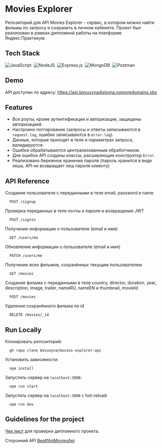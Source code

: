 
# Movies Explorer

Репозиторий для API Movies Explorer - сервис, в котором можно найти фильмы по запросу и сохранить в личном кабинете. Проект был реализован в рамках дипломной работы на платформе Яндекс.Практикум.


## Tech Stack

![JavaScript](https://img.shields.io/badge/JavaScript-323330?style=for-the-badge&logo=javascript&logoColor=F7DF1E)&nbsp;
![NodeJS](https://img.shields.io/badge/node.js-6DA55F?style=for-the-badge&logo=node.js&logoColor=white)&nbsp;
![Express.js](https://img.shields.io/badge/express.js-%23404d59.svg?style=for-the-badge&logo=express&logoColor=%2361DAFB)&nbsp;
![MongoDB](https://img.shields.io/badge/MongoDB-%234ea94b.svg?style=for-the-badge&logo=mongodb&logoColor=white)&nbsp;
![Postman](https://img.shields.io/badge/Postman-FF6C37?style=for-the-badge&logo=postman&logoColor=white)&nbsp;

## Demo

API доступен по адресу:
https://api.bevuxynadiploma.nomoredomains.sbs
## Features

- Все роуты, кроме аутентификации и авторизации, защищены авторизацией.
- Настроено логгирование (запросы и ответы записываются в `request.log`, ошибки записываются в `error.log`).
- Данные, которые приходят в теле и параметрах запроса, валидируются.
- Ошибки обрабатываются централизованным обработчиком.
- Для ошибок API созданы классы, расширяющие конструктор `Error`.
- Реализовано бережное хранение пароля (пароль хранится в виде хеша, API не возвращает хеш пароля клиенту)


## API Reference

Создание пользователя с переданными в теле
email, password и name

```http
  POST /signup
```

Проверка переданных в теле почты и пароля
и возвращение JWT

```http
  POST /signin
```

Получение информации о пользователе (email и имя)

```http
  GET /users/me
```

Обновление информации о пользователе (email и имя)

```http
  PATCH /users/me
```

Получение всех фильмов, сохранённых текущим  пользователем

```http
  GET /movies
```

Создание фильма с переданными в теле
country, director, duration, year, description, image, trailer, nameRU, nameEN и thumbnail, movieId

```http
  POST /movies
```

Удаление сохранённого фильма по id

```http
  DELETE /movies/_id 
```

## Run Locally

Клонировать репозиторий:

```
  gh repo clone bevuxyna/movies-explorer-api
```

Установить зависимости:

```
  npm install
```

Запустить сервер на `localhost:3000`:

```
  npm run start
```

Запустить сервер на `localhost:3000` с hot-reload:

```
  npm run dev
```
## Guidelines for the project

[Чек лист](https://code.s3.yandex.net/web-developer/static/new-program/web-diploma-criteria-2.0/index.html) для проверки дипломного проекта.

Сторонний API [BeatfilmMoviesApi](https://api.nomoreparties.co/beatfilm-movies)
